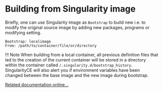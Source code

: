 # Building from Singularity image

Briefly, one can use Singularity image as `Bootstrap` to build new i.e. to modify the original source image by adding new packages, programs or modifying setting.

```singularity
Bootstrap: localimage
From: /path/to/container/file/or/directory
```

!!! Note
    When building from a local container, all previous definition files that led to the creation of the current container will be stored in a directory within the container called `/.singularity.d/bootstrap_history`. SingularityCE will also alert you if environment variables have been changed between the base image and the new image during bootstrap.

[Related documentation online...](https://docs.sylabs.io/guides/latest/user-guide/appendix.html#build-localimage)